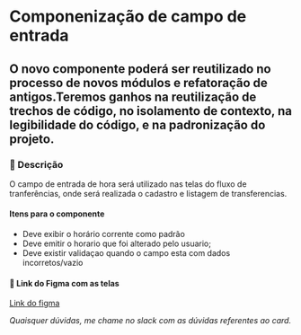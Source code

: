 # Componenização de campo de entrada

## O novo componente poderá ser reutilizado no processo de novos módulos e refatoração de antigos.Teremos ganhos na reutilização de trechos de código, no isolamento de contexto, na legibilidade do código, e na padronização do projeto.

### :pushpin: Descrição
O campo de entrada de hora será utilizado nas telas do fluxo de tranferências, onde será realizada o cadastro e listagem de transferencias.

#### Itens para o componente
- Deve exibir o horário corrente como padrão
- Deve emitir o horario que foi alterado pelo usuario;
- Deve existir validaçao quando o campo esta com dados incorretos/vazio

#### :art:  Link do Figma com as telas

[Link do figma](https://www.figma.com/file/pGtyzO2u6O1zFWfYRspxE8/Venda-entre-filiais?node-id=3008%3A1662)

_Quaisquer dúvidas, me chame no slack com as dúvidas referentes ao card._
